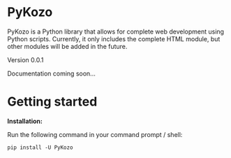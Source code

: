 # PyKozo

PyKozo is a Python library that allows for complete web development using Python scripts. Currently, it only includes the complete HTML module, but other modules will be added in the future.

Version 0.0.1

Documentation coming soon...

# Getting started

**Installation:**

Run the following command in your command prompt / shell:

```
pip install -U PyKozo
```
